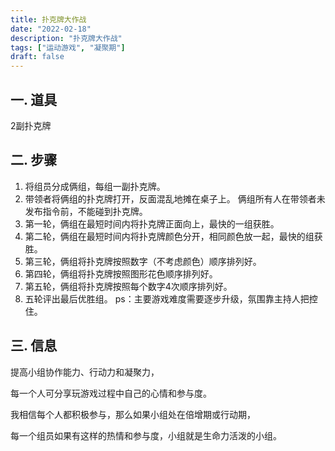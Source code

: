 ```yaml
---
title: 扑克牌大作战
date: "2022-02-18"
description: "扑克牌大作战"
tags: ["运动游戏", "凝聚期"]
draft: false
---
```

## 一. 道具
2副扑克牌

## 二. 步骤
1. 将组员分成俩组，每组一副扑克牌。
2. 带领者将俩组的扑克牌打开，反面混乱地摊在桌子上。
  俩组所有人在带领者未发布指令前，不能碰到扑克牌。
3. 第一轮，俩组在最短时间内将扑克牌正面向上，最快的一组获胜。
4. 第二轮，俩组在最短时间内将扑克牌颜色分开，相同颜色放一起，最快的组获胜。
5. 第三轮，俩组将扑克牌按照数字（不考虑颜色）顺序排列好。
6. 第四轮，俩组将扑克牌按照图形花色顺序排列好。
7. 第五轮，俩组将扑克牌按照每个数字4次顺序排列好。
8. 五轮评出最后优胜组。
ps：主要游戏难度需要逐步升级，氛围靠主持人把控住。

## 三. 信息
提高小组协作能力、行动力和凝聚力，

每一个人可分享玩游戏过程中自己的心情和参与度。

我相信每个人都积极参与，那么如果小组处在倍增期或行动期，

每一个组员如果有这样的热情和参与度，小组就是生命力活泼的小组。